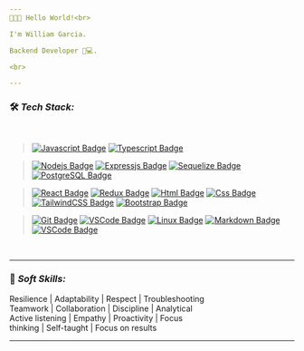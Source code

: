 ```yaml
---
👋🏻‍💻 Hello World!<br>

I'm William Garcia.

Backend Developer 🧑💻.

<br>

---
```

### 🛠️ **_Tech Stack:_**
<br>

> [![Javascript Badge](https://img.shields.io/badge/-Javascript-F0DB4F?style=for-the-badge&labelColor=222222&logo=javascript&logoColor=F0DB4F)](#)
[![Typescript Badge](https://img.shields.io/badge/-Typescript-007ACC?style=for-the-badge&labelColor=222222&logo=typescript&logoColor=007ACC)](#)

> [![Nodejs Badge](https://img.shields.io/badge/-Node%20js-3C873A?style=for-the-badge&labelColor=222222&logo=node.js&logoColor=3C873A)](#)
[![Expressjs Badge](https://img.shields.io/badge/-Express%20js-A52A2A?style=for-the-badge&labelColor=222222&logo=node.js&logoColor=3c873a)](#)
[![Sequelize Badge](https://img.shields.io/badge/-Sequelize-444444?style=for-the-badge&labelColor=222222&logo=sequelize&logoColor=ffffff)](#)
[![PostgreSQL Badge](https://img.shields.io/badge/-Postgresql-32658E?style=for-the-badge&labelColor=222222&logo=postgresql&logoColor=ffffff)](#)

> [![React Badge](https://img.shields.io/badge/-React%20JS-61DBFB?style=for-the-badge&labelColor=222222&logo=react&logoColor=61DBFB)](#)
[![Redux  Badge](https://img.shields.io/badge/-Redux-764ABC?style=for-the-badge&labelColor=222222&logo=redux&logoColor=ffffff)](#)
[![Html Badge](https://img.shields.io/badge/-Html-E44D2A?style=for-the-badge&labelColor=222222&logo=html5&logoColor=ffffff)](#)
[![Css Badge](https://img.shields.io/badge/-CSS-2C4DE4?style=for-the-badge&labelColor=222222&logo=css3&logoColor=ffffff)](#)
[![TailwindCSS Badge](https://img.shields.io/badge/-Tailwind_CSS-38BDF8?style=for-the-badge&labelColor=FFFFFF&logo=tailwindcss&logoColor=38BDF8)](#)
[![Bootstrap Badge](https://img.shields.io/badge/-Bootstrap-7432F8?style=for-the-badge&labelColor=222222&logo=bootstrap&logoColor=7432F8)](#)

> [![Git Badge](https://img.shields.io/badge/-git-E63758?style=for-the-badge&labelColor=222222&logo=git&logoColor=ffffff)](#)
[![VSCode Badge](https://img.shields.io/badge/-NPM-222222?style=for-the-badge&labelColor=ff00ff&logo=npm&logoColor=2D5CA4)](#)
[![Linux Badge](https://img.shields.io/badge/-Linux-444444?style=for-the-badge&labelColor=ff00ff&logo=linux&logoColor=111111)](#)
[![Markdown Badge](https://img.shields.io/badge/-Markdown-4995BF?style=for-the-badge&labelColor=333333&logo=markdown&logoColor=ffffff)](#)
[![VSCode Badge](https://img.shields.io/badge/-VS%20CODE-2C2C32?style=for-the-badge&labelColor=ffffff&logo=visualstudiocode&logoColor=2D5CA4)](#)

<br>

---
### 🧑 **_Soft Skills:_**
Resilience | Adaptability | Respect | Troubleshooting<br>
Teamwork | Collaboration | Discipline | Analytical<br>
Active listening | Empathy | Proactivity | Focus<br>  thinking | Self-taught | Focus on results<br>

---
<br> 
